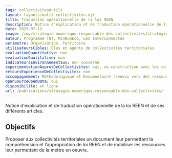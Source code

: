 ```yaml
---
tags: collectivitesOutils
layout: layouts/outil-collectivites.njk
title: Traduction opérationnelle de la loi REEN
description: Notice d'explication et de traduction opérationnelle de la loi REEN et de ses différents articles
date: 2023-07-13
image: /img/strategie-numerique-responsable-des-collectivites/strategie-numerique-responsable-collectivites.webp
auteur: Programme TNT, MinNumÉco, Les Interconnectés
perimetre: Organisation, Territoire
utilisateursCibles: Élus et agents de collectivités territoriales
evaluationQuantitative: non
evaluationQualitative: non
indicateursEnvironnementaux: non concerné
experimentationAupresDeCollectivites: oui, co-construction avec les collectivités participantes
retoursExperienceDeCollectivites: non
accompagnement: Méthodologique et Documentaire (renvoi vers des ressources mobilisables pour chaque articles)
openSourceOpenData: oui
disponibilite: en ligne
url: /publications/strategie-numerique-responsable-des-collectivites/
---
```


Notice d'explication et de traduction opérationnelle de la loi REEN et de ses différents articles.

## Objectifs

Proposer aux collectivités territoriales un document leur permettant la compréhension et l’appropriation de loi REEN et de mobiliser les ressources leur permettant de la mettre en oeuvre.
